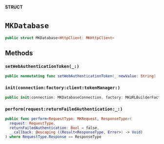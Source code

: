 **STRUCT**

# `MKDatabase`

```swift
public struct MKDatabase<HttpClient: MKHttpClient>
```

## Methods
### `setWebAuthenticationToken(_:)`

```swift
public nonmutating func setWebAuthenticationToken(_ newValue: String)
```

### `init(connection:factory:client:tokenManager:)`

```swift
public init(connection: MKDatabaseConnection, factory: MKURLBuilderFactory? = nil, client: HttpClient, tokenManager: MKTokenManager? = nil)
```

### `perform(request:returnFailedAuthentication:_:)`

```swift
public func perform<RequestType: MKRequest, ResponseType>(
  request: RequestType,
  returnFailedAuthentication: Bool = false,
  _ callback: @escaping ((Result<ResponseType, Error>) -> Void)
) where RequestType.Response == ResponseType
```

